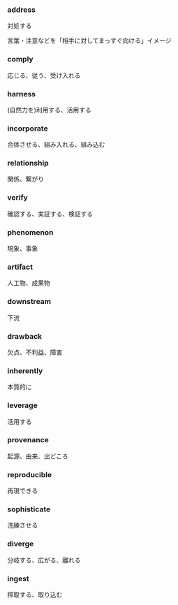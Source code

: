 ### address

対処する

言葉・注意などを「相手に対してまっすぐ向ける」イメージ

### comply

応じる、従う、受け入れる

### harness

(自然力を)利用する、活用する

### incorporate

合体させる、組み入れる、組み込む

### relationship

関係、繋がり

### verify

確認する、実証する、検証する

### phenomenon

現象、事象

### artifact

人工物、成果物

### downstream

下流

### drawback

欠点、不利益、障害

### inherently

本質的に

### leverage

活用する

### provenance

起源、由来、出どころ

### reproducible

再現できる

### sophisticate

洗練させる

### diverge

分岐する、広がる、離れる

### ingest

搾取する、取り込む
